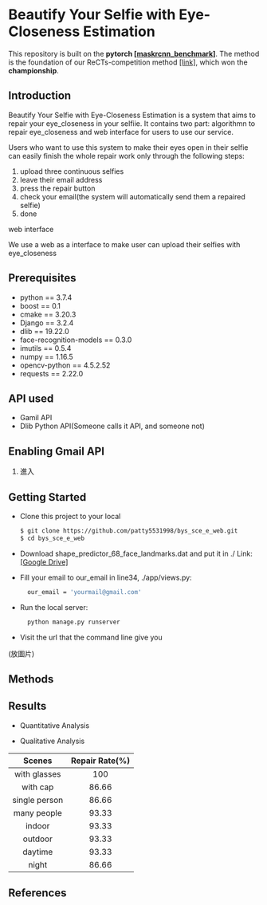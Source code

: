 # Beautify Your Selfie with Eye-Closeness Estimation
This repository is built on the **pytorch [[maskrcnn_benchmark]](https://github.com/facebookresearch/maskrcnn-benchmark)**. The method is the foundation of our ReCTs-competition method [[link]](https://rrc.cvc.uab.es/?ch=12), which won the **championship**.

## Introduction
Beautify Your Selfie with Eye-Closeness Estimation is a system that aims to repair your eye_closeness in your selfiie. It contains two part: algorithmn to repair eye_closeness and web interface for users to use our service. 

Users who want to  use this system to make their eyes open in their selfie can easily finish the whole repair work only through the following steps:

1. upload three continuous selfies
2. leave their email address
3. press the repair button
4. check your email(the system will automatically send them a  repaired selfie)
5. done
 
web interface

We use a web as a interface to make user can upload their selfies with eye_closeness

## Prerequisites
- python == 3.7.4
- boost == 0.1
- cmake == 3.20.3
- Django == 3.2.4
- dlib == 19.22.0
- face-recognition-models == 0.3.0
- imutils == 0.5.4
- numpy == 1.16.5
- opencv-python == 4.5.2.52
- requests == 2.22.0

## API used
- Gamil API
- Dlib Python API(Someone calls it API, and someone not)

## Enabling Gmail API
1. 進入

## Getting Started

- Clone this project to your local
	```bash
	$ git clone https://github.com/patty5531998/bys_sce_e_web.git
	$ cd bys_sce_e_web
	```
- Download shape_predictor_68_face_landmarks.dat and put it in ./
Link: [[Google Drive]](https://drive.google.com/file/d/1EwWj7mFQqtLi_g-ZYHCc0juCWDY5FftJ/view?usp=sharing)

- Fill your email to our_email in line34, ./app/views.py:
  ``` bash
	our_email = 'yourmail@gmail.com'
  ```
- Run the local server:
  ``` bash
	python manage.py runserver
  ```
- Visit the url that the command line give you

(放圖片)


## Methods

## Results

* Quantitative Analysis

* Qualitative Analysis

| Scenes | Repair Rate(%)  |
|:--------:  | :-----:   |
| with glasses | 100 |
| with cap | 86.66 |
| single person | 86.66 |
| many people | 93.33 |
| indoor | 93.33 |
| outdoor | 93.33 |
| daytime | 93.33 |
| night | 86.66 |

## References

